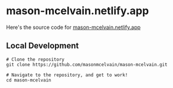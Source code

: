 # mason-mcelvain.netlify.app
Here's the source code for [mason-mcelvain.netlify.app](http://mason-mcelvain.netlify.app/)
## Local Development
```shell
# Clone the repository
git clone https://github.com/masonmcelvain/mason-mcelvain.git

# Navigate to the repository, and get to work!
cd mason-mcelvain
```

